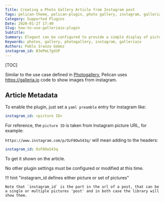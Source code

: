 ```yaml
---
Title: Creating a Photo Gallery Article from Instagram post
Tags: pelican-theme, pelican-plugin, photo gallery, instagram, galleriaio
Category: Supported Plugins
Date: 2020-01-27 17:40
Slug: how-to-use-galleriaio-plugin
Subtitle:
Summary: Elegant can be configured to provide a simple display of pictures.
Keywords: photos, gallery, photogallery, instagram, galleriaio
Authors: Pablo Iranzo Gómez
instagram_id: B3ePmL7gd1P
---
```


[TOC]

Similar to the use case defined in [Photogallery]({filename}photogallery.md), Pelican uses <https://galleria.io> code to show images from instagram.

## Article Metadata

To enable the plugin, just set a `yaml preamble` entry for instagram like:

```yaml
instagram_id: <picture ID>
```

For reference, the `picture ID` is taken from Instagram picture URL, for example:

`https://www.instagram.com/p/OzF8OwS43q/` will mean adding to the headers:

```yaml
instagram_id: OzF8OwS43q
```

To get it shown on the article.

No other plugin settings must be configured or modified at this time.

!!! hint "instagram_id defines either picture or set of pictures"

    Note that `instagram_id` is the part in the url of a post, that can be a single or multiple pictures 'post' and in both case the library will show them.
